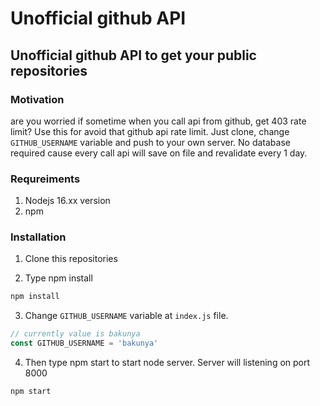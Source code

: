 # Unofficial github API

## Unofficial github API to get your public repositories

### Motivation
 
are you worried if sometime when you call api from github, get 403 rate limit? Use this for avoid that github api rate limit. Just clone, change ```GITHUB_USERNAME``` variable and push to your own server. No database required cause every call api will save on file and revalidate every 1 day.

### Requreiments
1. Nodejs 16.xx version
2. npm

### Installation
1. Clone this repositories

2. Type npm install
```bash 
npm install 
```

3. Change ```GITHUB_USERNAME``` variable at ```index.js``` file.
```js
// currently value is bakunya
const GITHUB_USERNAME = 'bakunya'
```

4. Then type npm start to start node server. Server will listening on port 8000
```bash 
npm start 
```
